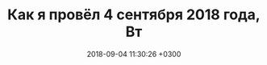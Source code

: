 ---
layout: post
title: "Как я провёл 4 сентября 2018 года, Вт"
date: 2018-09-04 11:30:26 +0300
comments: true
categories: 
---